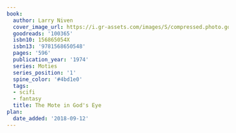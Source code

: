 ```yaml
---
book:
  author: Larry Niven
  cover_image_url: https://i.gr-assets.com/images/S/compressed.photo.goodreads.com/books/1399490037l/100365._SX98_.jpg
  goodreads: '100365'
  isbn10: 156865054X
  isbn13: '9781568650548'
  pages: '596'
  publication_year: '1974'
  series: Moties
  series_position: '1'
  spine_color: '#4bd1e0'
  tags:
  - scifi
  - fantasy
  title: The Mote in God's Eye
plan:
  date_added: '2018-09-12'
---
```


